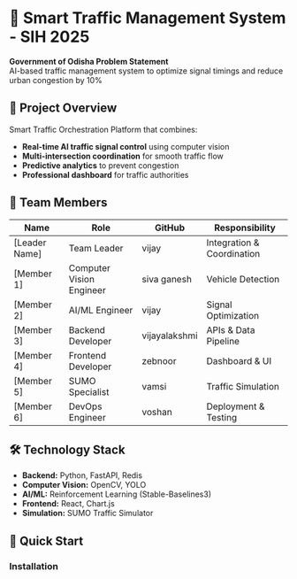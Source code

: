 # 🚦 Smart Traffic Management System - SIH 2025

**Government of Odisha Problem Statement**  
AI-based traffic management system to optimize signal timings and reduce urban congestion by 10%

## 🎯 Project Overview
Smart Traffic Orchestration Platform that combines:
- **Real-time AI traffic signal control** using computer vision
- **Multi-intersection coordination** for smooth traffic flow  
- **Predictive analytics** to prevent congestion
- **Professional dashboard** for traffic authorities

## 👥 Team Members
| Name | Role | GitHub | Responsibility |
|------|------|--------|----------------|
| [Leader Name] | Team Leader | vijay | Integration & Coordination |
| [Member 1] | Computer Vision Engineer | siva ganesh | Vehicle Detection |
| [Member 2] | AI/ML Engineer | vijay | Signal Optimization |
| [Member 3] | Backend Developer | vijayalakshmi | APIs & Data Pipeline |
| [Member 4] | Frontend Developer | zebnoor | Dashboard & UI |
| [Member 5] | SUMO Specialist | vamsi | Traffic Simulation |
| [Member 6] | DevOps Engineer | voshan | Deployment & Testing |

## 🛠️ Technology Stack
- **Backend:** Python, FastAPI, Redis
- **Computer Vision:** OpenCV, YOLO
- **AI/ML:** Reinforcement Learning (Stable-Baselines3)
- **Frontend:** React, Chart.js
- **Simulation:** SUMO Traffic Simulator

## 🚀 Quick Start

### Installation
